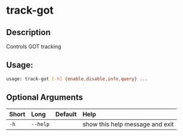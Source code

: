 



# track-got

## Description


Controls GOT tracking
## Usage:


```bash
usage: track-got [-h] {enable,disable,info,query} ...

```
## Optional Arguments

|Short|Long|Default|Help|
| :--- | :--- | :--- | :--- |
|`-h`|`--help`||show this help message and exit|
